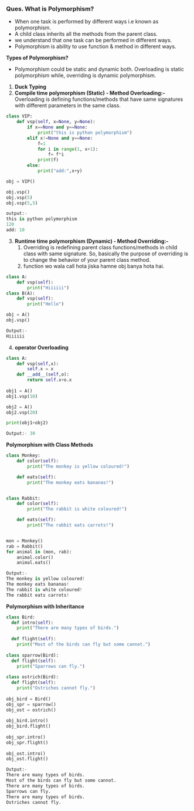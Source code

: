 ### **Ques.  What is Polymorphism?**
* When one task is performed by different ways i.e known as polymorphism.
* A child class inherits all the methods from the parent class.
* we understand that one task can be performed in different ways. 
* Polymorphism is ability to use function & method in different ways.

**Types of Polymorphism?**
* Polymorphism could be static and dynamic both. Overloading is static polymorphism while, overriding is dynamic polymorphism.
1. **Duck Typing**
2. **Compile time polymorphism (Static) - Method Overloading:-** Overloading is defining functions/methods that have same signatures with different parameters in the same class.
```python
class VIP:
    def vsp(self, x=None, y=None):
        if x==None and y==None:
            print("this is python polymorphism")
        elif x!=None and y==None:
            f=1
            for i in range(1, x+1):
                f= f*i
            print(f)
        else:
            print("add:",x+y)

obj = VIP()

obj.vsp()
obj.vsp(5)
obj.vsp(5,5)

output:-
this is python polymorphism
120
add: 10
```
3. **Runtime time polymorphism (Dynamic) - Method Overriding:-** 
   1. Overriding is redefining parent class functions/methods in child class with same signature. So, basically the purpose of overriding is to change the behavior of your parent class method.
   2. function wo wala call hota jiska hamne obj banya hota hai.
```python
class A:
    def vsp(self):
        print("Hiiiiii")
class B(A):
    def vsp(self):
        print("Hello")

obj = A()
obj.vsp()

Output:-
Hiiiiii
```

4. **operator Overloading**
```python
class A:
    def vsp(self,x):
        self.x = x
    def __add__(self,o):
        return self.x+o.x
    
obj1 = A()
obj1.vsp(10)

obj2 = A()
obj2.vsp(20)

print(obj1+obj2)

Output:- 30
```

**Polymorphism with Class Methods**
```python
class Monkey:
    def color(self):
        print("The monkey is yellow coloured!")

    def eats(self):
        print("The monkey eats bananas!")


class Rabbit:
    def color(self):
        print("The rabbit is white coloured!")

    def eats(self):
        print("The rabbit eats carrots!")


mon = Monkey()
rab = Rabbit()
for animal in (mon, rab):
    animal.color()
    animal.eats()

Output:-
The monkey is yellow coloured!
The monkey eats bananas!
The rabbit is white coloured!
The rabbit eats carrots!
```
**Polymorphism with Inheritance**
```python
class Bird:
  def intro(self):
    print("There are many types of birds.")
     
  def flight(self):
    print("Most of the birds can fly but some cannot.")
   
class sparrow(Bird):
  def flight(self):
    print("Sparrows can fly.")
     
class ostrich(Bird):
  def flight(self):
    print("Ostriches cannot fly.")
     
obj_bird = Bird()
obj_spr = sparrow()
obj_ost = ostrich()
 
obj_bird.intro()
obj_bird.flight()
 
obj_spr.intro()
obj_spr.flight()
 
obj_ost.intro()
obj_ost.flight()

Output:-
There are many types of birds.
Most of the birds can fly but some cannot.
There are many types of birds.
Sparrows can fly.
There are many types of birds.
Ostriches cannot fly.
```